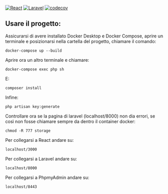<p style="text-align: center;">

[![React](https://github.com/SWEet16-SWE-Group/docs/workflows/React/badge.svg)](https://github.com/SWEet16-SWE-Group/docs/actions?query=workflow:"React")
[![Laravel](https://github.com/SWEet16-SWE-Group/docs/workflows/Laravel/badge.svg)](https://github.com/SWEet16-SWE-Group/docs/actions?query=workflow:"Laravel")
[![codecov](https://codecov.io/gh/SWEet16-SWE-Group/docs/graph/badge.svg?token=KZVW5OOT08)](https://codecov.io/gh/SWEet16-SWE-Group/docs)

</p>

## Usare il progetto:

Assicurarsi di avere installato Docker Desktop e Docker Compose, aprire un terminale e posizionarsi nella cartella del progetto, chiamare il comando:

```
docker-compose up --build
```

Aprire ora un altro terminale e chiamare: 
```
docker-compose exec php sh
```

E: 
```
composer install
```

Infine: 
```
php artisan key:generate
```

Controllare ora se la pagina di laravel (localhost/8000) non dia errori, se così non fosse chiamare sempre da dentro il container docker:
```
chmod -R 777 storage
```

Per collegarsi a React andare su:

```
localhost/3000
```

Per collegarsi a Laravel andare su:

```
localhost/8000
```

Per collegarsi a PhpmyAdmin andare su:

```
localhost/8443
```
